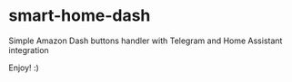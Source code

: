 # smart-home-dash
Simple Amazon Dash buttons handler with Telegram and Home Assistant integration

Enjoy! :)